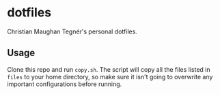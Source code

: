 dotfiles
========
Christian Maughan Tegnér's personal dotfiles.

Usage
-----
Clone this repo and run `copy.sh`. The script will copy all the files listed in `files` to your home directory, so make sure it isn't going to overwrite any important configurations before running.

